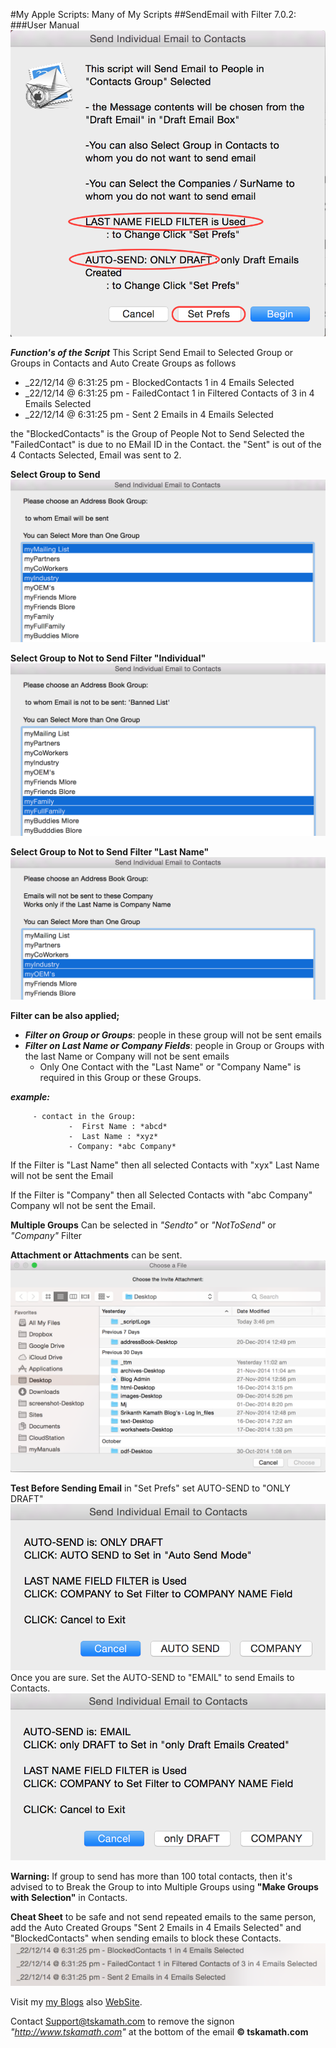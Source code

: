 #My Apple Scripts: Many of My Scripts
##SendEmail with Filter 7.0.2:
###User Manual
![ScreenShot](https://github.com/tskamath/myAppleScripts/blob/Script-Mail/images/SendEmail_6_0_2.png?raw=true "First Screen")

***Function's of the Script***
This Script Send Email to Selected Group or Groups in Contacts and Auto Create Groups as follows

 - _22/12/14 @ 6:31:25 pm - BlockedContacts 1 in 4 Emails Selected
 - _22/12/14 @ 6:31:25 pm - FailedContact 1 in Filtered Contacts of 3 in 4 Emails Selected
 - _22/12/14 @ 6:31:25 pm - Sent 2 Emails in 4 Emails Selected

 the "BlockedContacts" is the Group of People Not to Send Selected
 the "FailedContact" is due to no EMail ID in the Contact.
 the "Sent" is out of the 4 Contacts Selected, Email was sent to 2.

**Select Group to Send**
![toSend Group](https://github.com/tskamath/myAppleScripts/blob/Script-Mail/images/toSendGroup.png?raw=true "toSendGroup")

**Select Group to Not to Send Filter "Individual"**
![Individual Group](https://github.com/tskamath/myAppleScripts/blob/Script-Mail/images/IndividualGroup.png?raw=true "Individual Group")

**Select Group to Not to Send Filter "Last Name"**
![Company Group](https://github.com/tskamath/myAppleScripts/blob/Script-Mail/images/CompanyGroup.png?raw=true "Company Group")

**Filter can be also applied;**

 - ***Filter on Group or Groups***: people in these group will not be sent emails
 - ***Filter on Last Name or Company Fields***: people in Group or Groups with the last Name or Company will not be sent emails
	 - Only One Contact with the "Last Name" or "Company Name" is required in this Group or these Groups.

***example:***
		 
		 - contact in the Group: 		
				 - 	First Name : *abcd* 		
				 - 	Last Name : *xyz*
				 - Company: *abc Company*
				 
If the Filter is "Last Name" then all selected Contacts with "xyx" Last Name will not be sent the Email

If the Filter is "Company" then all Selected Contacts with "abc Company" Company wll not be sent the Email.

**Multiple Groups** Can be selected in *"Sendto"* or *"NotToSend"* or *"Company"* Filter 

**Attachment or Attachments** can be sent.
![attactment](https://github.com/tskamath/myAppleScripts/blob/Script-Mail/images/attactment.png?raw=true "attactment")

**Test Before Sending Email** in "Set Prefs" set AUTO-SEND to "ONLY DRAFT" 
![Set Prefs](https://github.com/tskamath/myAppleScripts/blob/Script-Mail/images/Pref.png?raw=true "Pref Draft")
Once you are sure. Set the AUTO-SEND to "EMAIL" to send Emails to Contacts.
![Set Prefs](https://github.com/tskamath/myAppleScripts/blob/Script-Mail/images/PrefEmail.png?raw=true "Pref Email")

****Warning:****
If group to send has more than 100 total contacts, then it's advised to to Break the Group to into Multiple Groups using **"Make Groups with Selection"** in Contacts.

****Cheat Sheet**** to be safe and not send repeated emails to the same person, add the Auto Created Groups "Sent 2 Emails in 4 Emails Selected" and "BlockedContacts" when sending emails to block these Contacts.
![Group](https://github.com/tskamath/myAppleScripts/blob/Script-Mail/images/ContactGroup.png?raw=true "Contact Group")

Visit my [my Blogs](http://tskamath.pactindia.net) also [WebSite](www.tskamath.com). 

Contact Support@tskamath.com to remove the signon *"http://www.tskamath.com"* at the bottom of the email **&copy; tskamath.com**
